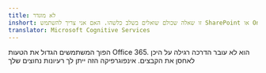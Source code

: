 ```yaml
---
title: לא מוגדר
inshort: זו שאלה שכולם שואלים בשלב כלשהו. האם אני צריך להשתמש SharePoint או OneDrive עבור העסק?
translator: Microsoft Cognitive Services
---
```



הפוך המשתמשים הגדול את הטעות Office 365. הוא לא עובר הדרכה רגילה על היכן לאחסן את הקבצים. אינפוגרפיקה הזה ייתן לך רעיונות נחוצים שלך 


